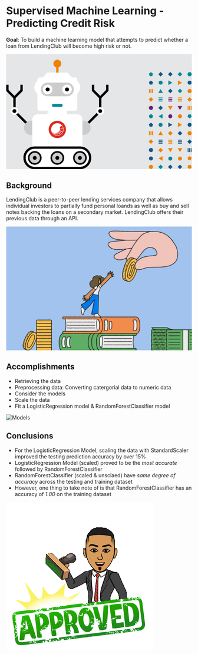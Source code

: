 # Supervised Machine Learning - Predicting Credit Risk

**Goal**: To build a machine learning model that attempts to predict whether a loan from LendingClub will become high risk or not.

![Loan GIF](/images/gif.gif)

## Background

LendingClub is a peer-to-peer lending services company that allows individual investors to partially fund personal loands as well as buy and sell notes backing the loans on a secondary market. LendingClub offers their previous data through an API.

![GIF](/images/gif1.gif)

## Accomplishments

- Retrieving the data
- Preprocessing data: Converting catergorial data to numeric data
- Consider the models
- Scale the data
- Fit a LogisticRegression model & RandomForestClassifier model

![Models](/images/gif2.gif)

## Conclusions

- For the LogisticRegression Model, scaling the data with StandardScaler improved the testing prediction accuracy by over 15%
- LogisticRegression Model (scaled) proved to be the *most accurate* followed by RandomForestClassifier
- RandomForestClassifier (scaled & unsclaed) have *same degree of accuracy* across the testing and training dataset
- However, one thing to take note of is that RandomForestClassifier has an accuracy of *1.00* on the training dataset

![approved!](/images/gif3.gif)

